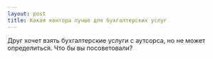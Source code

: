 ```yaml
---
layout: post 
title: Какая контора лучше для бухгалтерских услуг 
--- 
```

Друг хочет взять бухгалтерские услуги с аутсорса, но не может определиться. Что бы вы посоветовали?
